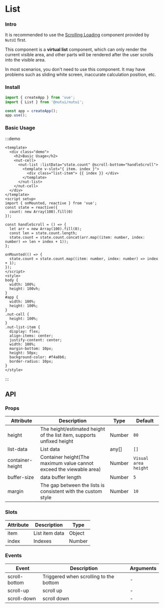# List

### Intro

It is recommended to use the [Scrolling Loading](#/zh-CN/component/infiniteloading) component provided by `NutUI` first.

This component is a **virtual list** component, which can only render the current visible area, and other parts will be rendered after the user scrolls into the visible area.

In most scenarios, you don't need to use this component. It may have problems such as sliding white screen, inaccurate calculation position, etc.

### Install

```js
import { createApp } from 'vue';
import { List } from '@nutui/nutui';

const app = createApp();
app.use();
```

### Basic Usage

:::demo

```vue
<template>
  <div class="demo">
    <h2>Basic Usage</h2>
    <nut-cell>
      <nut-list :listData="state.count" @scroll-bottom="handleScroll">
        <template v-slot="{ item. index }">
          <div class="list-item"> {{ index }} </div>
        </template>
      </nut-list>
    </nut-cell>
  </div>
</template>
<script setup>
import { onMounted, reactive } from 'vue';
const state = reactive({
  count: new Array(100).fill(0)
});

const handleScroll = () => {
  let arr = new Array(100).fill(0);
  const len = state.count.length;
  state.count = state.count.concat(arr.map((item: number, index: number) => len + index + 1));
};

onMounted(() => {
  state.count = state.count.map((item: number, index: number) => index + 1);
});
</script>
<style>
body {
  width: 100%;
  height: 100vh;
}
#app {
  width: 100%;
  height: 100%;
}
.nut-cell {
  height: 100%;
}
.nut-list-item {
  display: flex;
  align-items: center;
  justify-content: center;
  width: 100%;
  margin-bottom: 10px;
  height: 50px;
  background-color: #f4a8b6;
  border-radius: 10px;
}
</style>
```

:::

## API

### Props

| Attribute | Description | Type | Default |
| --- | --- | --- | --- |
| height | The height/estimated height of the list item, supports unfixed height | Number | `80` |
| list-data | List data | any[] | `[]` |
| container-height | Container height(The maximum value cannot exceed the viewable area) | Number | `Visual area height` |
| buffer-size | data buffer length | Number | `5` |
| margin | The gap between the lists is consistent with the custom style | Number | `10` |

### Slots

| Attribute | Description | Type |
| --- | --- | --- |
| item | List item data | Object |
| index | Indexes | Number |

### Events

| Event | Description | Arguments |
| --- | --- | --- |
| scroll-bottom | Triggered when scrolling to the bottom | - |
| scroll-up | scroll up | - |
| scroll-down | scroll down | - |
